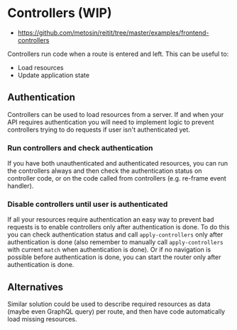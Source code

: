 # Controllers (WIP)

* https://github.com/metosin/reitit/tree/master/examples/frontend-controllers

Controllers run code when a route is entered and left. This can be useful to:

- Load resources
- Update application state

## Authentication

Controllers can be used to load resources from a server. If and when your
API requires authentication you will need to implement logic to prevent controllers
trying to do requests if user isn't authenticated yet.

### Run controllers and check authentication

If you have both unauthenticated and authenticated resources, you can
run the controllers always and then check the authentication status
on controller code, or on the code called from controllers (e.g. re-frame event
handler).

### Disable controllers until user is authenticated

If all your resources require authentication an easy way to prevent bad
requests is to enable controllers only after authentication is done.
To do this you can check authentication status and call `apply-controllers`
only after authentication is done (also remember to manually call `apply-controllers`
with current `match` when authentication is done). Or if no navigation is possible
before authentication is done, you can start the router only after
authentication is done.

## Alternatives

Similar solution could be used to describe required resources as data (maybe
even GraphQL query) per route, and then have code automatically load
missing resources.
